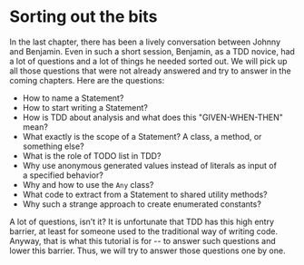 Sorting out the bits
====================

In the last chapter, there has been a lively conversation between Johnny and Benjamin. Even in such a short session, Benjamin, as a TDD novice, had a lot of questions and a lot of things he needed sorted out. We will pick up all those questions that were not already answered and try to answer in the coming chapters. Here are the questions:

-   How to name a Statement?
-   How to start writing a Statement?
-   How is TDD about analysis and what does this "GIVEN-WHEN-THEN" mean?
-   What exactly is the scope of a Statement? A class, a method, or something else?
-   What is the role of TODO list in TDD?
-   Why use anonymous generated values instead of literals as input of a specified behavior?
-   Why and how to use the `Any` class?
-   What code to extract from a Statement to shared utility methods?
-   Why such a strange approach to create enumerated constants?

A lot of questions, isn’t it? It is unfortunate that TDD has this high entry barrier, at least for someone used to the traditional way of writing code. Anyway, that is what this tutorial is for -- to answer such questions and lower this barrier. Thus, we will try to answer those questions one by one.
